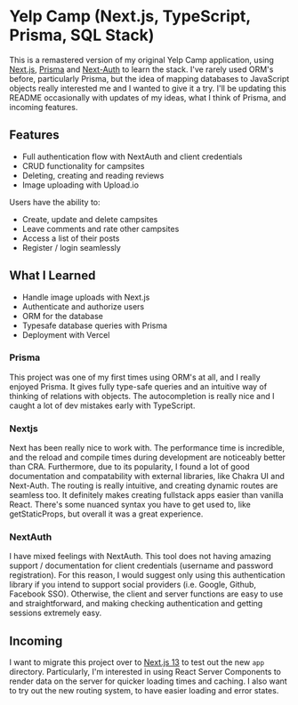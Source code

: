 # Yelp Camp (Next.js, TypeScript, Prisma, SQL Stack)

This is a remastered version of my original Yelp Camp application, using <a href="https://nextjs.org/">Next.js</a>, <a href="https://www.prisma.io/">Prisma</a> and <a href="https://next-auth.js.org/">Next-Auth</a> to learn the stack. I've rarely used ORM's before, particularly Prisma, but the idea of mapping databases to JavaScript objects really interested me and I wanted to give it a try. I'll be updating this README occasionally with updates of my ideas, what I think of Prisma, and incoming features.

## Features

- Full authentication flow with NextAuth and client credentials
- CRUD functionality for campsites
- Deleting, creating and reading reviews
- Image uploading with Upload.io

Users have the ability to:

- Create, update and delete campsites
- Leave comments and rate other campsites
- Access a list of their posts
- Register / login seamlessly

## What I Learned
- Handle image uploads with Next.js
- Authenticate and authorize users
- ORM for the database
- Typesafe database queries with Prisma
- Deployment with Vercel

### Prisma

This project was one of my first times using ORM's at all, and I really enjoyed Prisma. It gives fully type-safe queries and an intuitive way of thinking of relations with objects. The autocompletion is really nice and I caught a lot of dev mistakes early with TypeScript.

### Nextjs

Next has been really nice to work with. The performance time is incredible, and the reload and compile times during development are noticeably better than CRA. Furthermore, due to its popularity, I found a lot of good documentation and compatability with external libraries, like Chakra UI and Next-Auth. The routing is really intuitive, and creating dynamic routes are seamless too. It definitely makes creating fullstack apps easier than vanilla React. There's some nuanced syntax you have to get used to, like getStaticProps, but overall it was a great experience.

### NextAuth

I have mixed feelings with NextAuth. This tool does not having amazing support / documentation for client credentials (username and password registration). For this reason, I would suggest only using this authentication library if you intend to support social providers (i.e. Google, Github, Facebook SSO). Otherwise, the client and server functions are easy to use and straightforward, and making checking authentication and getting sessions extremely easy.

## Incoming

I want to migrate this project over to <a href="https://nextjs.org/blog/next-13">Next.js 13</a> to test out the new `app` directory. Particularly, I'm interested in using React Server Components to render data on the server for quicker loading times and caching. I also want to try out the new routing system, to have easier loading and error states.
